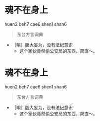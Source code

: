# 魂不在身上
huen2 beh7 cae6 shen1 shan6
> 东台方言词典
- ［喻］胆大妄为，没有法纪意识
  - 这个家伙竟然偷公安局的东西，简直～。

# 魂不在身上
huen2 beh7 cae6 shen1 shan6
> 东台方言词典
- ［喻］胆大妄为，没有法纪意识
  - 这个家伙竟然偷公安局的东西，简直～。
